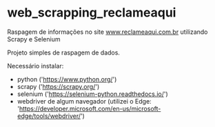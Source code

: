 # web_scrapping_reclameaqui

Raspagem de informações no site www.reclameaqui.com.br utilizando Scrapy e Selenium

Projeto simples de raspagem de dados.

Necessário instalar:
  - python ('https://www.python.org/')
  - scrapy ('https://scrapy.org/')
  - selenium ('https://selenium-python.readthedocs.io/')
  - webdriver de algum navegador (utilizei o Edge: 'https://developer.microsoft.com/en-us/microsoft-edge/tools/webdriver/')
